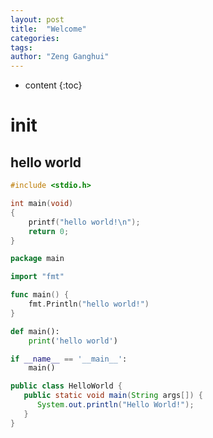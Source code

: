 ```yaml
---
layout: post
title:  "Welcome"
categories: 
tags: 
author: "Zeng Ganghui"
---
```


* content
{:toc}

# init

## hello world
```c
#include <stdio.h>

int main(void)
{
    printf("hello world!\n");
    return 0;
}
```

```go
package main

import "fmt"

func main() {
    fmt.Println("hello world!")
}
```

```python
def main():
    print('hello world')

if __name__ == '__main__':
    main()
```

```java
public class HelloWorld {
   public static void main(String args[]) {
      System.out.println("Hello World!");
   }
}
```
